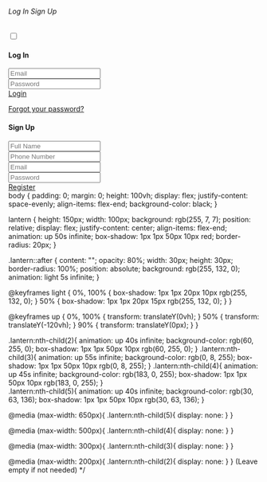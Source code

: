 <!doctype html>
<html lang="en">
<head>
  <title>Webleb</title>
  <meta charset="utf-8">
  <meta name="viewport" content="width=device-width, initial-scale=1, shrink-to-fit=no">
  <link rel="stylesheet" href="https://unicons.iconscout.com/release/v2.1.9/css/unicons.css">
  <link rel="stylesheet" href="https://cdnjs.cloudflare.com/ajax/libs/twitter-bootstrap/4.5.0/css/bootstrap.min.css">
<link rel="stylesheet" href="/css/styles.css">
</head>
<body>
<div id="stars"></div>
<div id="stars2"></div>
<div id="stars3"></div>
<div class="section">
  <div class="container">
    <div class="row full-height justify-content-center">
      <div class="col-12 text-center align-self-center py-5">
        <div class="section pb-5 pt-5 pt-sm-2 text-center">
          <h6 class="mb-0 pb-3"><span>Log In </span><span>Sign Up</span></h6>
                <input class="checkbox" type="checkbox" id="reg-log" name="reg-log"/>
                <label for="reg-log"></label>
          <div class="card-3d-wrap mx-auto">
            <div class="card-3d-wrapper">
              <div class="card-front">
                <div class="center-wrap">
                  <div class="section text-center">
                    <h4 class="mb-4 pb-3">Log In</h4>
                    <div class="form-group">
                      <input type="email" class="form-style" placeholder="Email">
                      <i class="input-icon uil uil-at"></i>
                    </div>	
                    <div class="form-group mt-2">
                      <input type="password" class="form-style" placeholder="Password">
                      <i class="input-icon uil uil-lock-alt"></i>
                    </div>
                    <a href="https://www.web-leb.com/code" class="btn mt-4">Login</a>
                    <p class="mb-0 mt-4 text-center"><a href="https://www.youtube.com/" class="link">Forgot your password?</a></p>
                      </div>
                    </div>
                  </div>
              <div class="card-back">
                <div class="center-wrap">
                  <div class="section text-center">
                    <h4 class="mb-3 pb-3">Sign Up</h4>
                    <div class="form-group">
                      <input type="text" class="form-style" placeholder="Full Name">
                      <i class="input-icon uil uil-user"></i>
                    </div>	
                    <div class="form-group mt-2">
                      <input type="tel" class="form-style" placeholder="Phone Number">
                      <i class="input-icon uil uil-phone"></i>
                    </div>	
                    <div class="form-group mt-2">
                      <input type="email" class="form-style" placeholder="Email">
                      <i class="input-icon uil uil-at"></i>
                    </div>
                    <div class="form-group mt-2">
                      <input type="password" class="form-style" placeholder="Password">
                      <i class="input-icon uil uil-lock-alt"></i>
                    </div>
                    <a href="https://www.web-leb.com/code" class="btn mt-4">Register</a>
                      </div>
                    </div>
                  </div>
                </div>
              </div>
            </div>
          </div>
        </div>
    </div>
</div>
</body>
</html>
<!DOCTYPE html>
<html>
  <head>
    <title>Html coding</title>
  </head>
  <body>
    <div class="lantern"></div>
    <div class="lantern"></div>
    <div class="lantern"></div>
    <div class="lantern"></div>
  </body>
body {
  padding: 0;
  margin: 0;
  height: 100vh;
  display: flex;
  justify-content: space-evenly;
  align-items: flex-end;
  background-color: black;
}

lantern {
  height: 150px;
  width: 100px;
  background: rgb(255, 7, 7);
  position: relative;
  display: flex;
  justify-content: center;
  align-items: flex-end;
  animation: up 50s infinite;
  box-shadow: 1px 1px 50px 10px red;
  border-radius: 20px;
}

.lantern::after {
  content: "";
  opacity: 80%;
  width: 30px;
  height: 30px;
  border-radius: 100%;
  position: absolute;
  background: rgb(255, 132, 0);
  animation: light 5s infinite;
}

@keyframes light {
  0%, 100% {
    box-shadow: 1px 1px 20px 10px rgb(255, 132, 0);
  }
  50% {
    box-shadow: 1px 1px 20px 15px rgb(255, 132, 0);
  }
}

@keyframes up {
  0%, 100% {
    transform: translateY(0vh);
  }
  50% {
    transform: translateY(-120vh);
  }
  90% {
    transform: translateY(0px);
  }
}

.lantern:nth-child(2){
  animation: up 40s infinite;
  background-color: rgb(60, 255, 0);
  box-shadow: 1px 1px 50px 10px rgb(60, 255, 0);
}
.lantern:nth-child(3){
  animation: up 55s infinite;
  background-color: rgb(0, 8, 255);
  box-shadow: 1px 1px 50px 10px rgb(0, 8, 255);
}
 .lantern:nth-child(4){
  animation: up 45s infinite;
  background-color: rgb(183, 0, 255);
  box-shadow: 1px 1px 50px 10px rgb(183, 0, 255);
}   
 .lantern:nth-child(5){
  animation: up 40s infinite;
  background-color: rgb(30, 63, 136);
  box-shadow: 1px 1px 50px 10px rgb(30, 63, 136);
}   
   
@media (max-width: 650px){
  .lantern:nth-child(5){
    display: none:
  }
}

 @media (max-width: 500px){
  .lantern:nth-child(4){
    display: none:
  }
}   
  
  @media (max-width: 300px){
  .lantern:nth-child(3){
    display: none:
  }
}

@media (max-width: 200px){
  .lantern:nth-child(2){
    display: none:
  }
}
(Leave empty if not needed) */                                      
